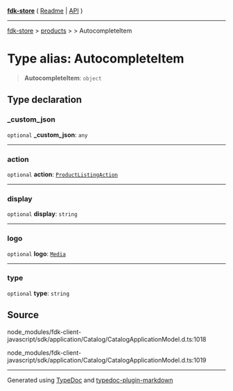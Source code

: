 [**fdk-store**](../../../README.md) ( [Readme](../../../README.md) \| [API](../../../API.md) )

---

[fdk-store](../../../API.md) > [products](../../README.md) > [<internal>](../README.md) > AutocompleteItem

# Type alias: AutocompleteItem

> **AutocompleteItem**: `object`

## Type declaration

### \_custom_json

`optional` **\_custom_json**: `any`

---

### action

`optional` **action**: [`ProductListingAction`](../../../brands/internal_/type-aliases/type-alias.ProductListingAction.md)

---

### display

`optional` **display**: `string`

---

### logo

`optional` **logo**: [`Media`](../../../brands/internal_/type-aliases/type-alias.Media.md)

---

### type

`optional` **type**: `string`

## Source

node_modules/fdk-client-javascript/sdk/application/Catalog/CatalogApplicationModel.d.ts:1018

node_modules/fdk-client-javascript/sdk/application/Catalog/CatalogApplicationModel.d.ts:1019

---

Generated using [TypeDoc](https://typedoc.org/) and [typedoc-plugin-markdown](https://www.npmjs.com/package/typedoc-plugin-markdown)
